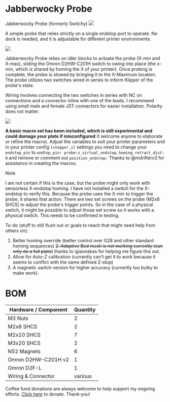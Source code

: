 # Jabberwocky Probe
Jabberwocky Probe (formerly Switchy)
<img src="https://github.com/kinematicdigit/Switchy/blob/main/images/mainimage.png" />

A simple probe that relies strictly on a single endstop port to operate. No dock is needed, and it is adjustable for different printer environments.

<img src="https://github.com/kinematicdigit/Switchy/blob/main/images/backside.png" />

Jabberwocky Probe relies on idler blocks to actuate the probe (X-min and X-max), sliding the Omron D2HW-C201H switch to swing into place (the x-min, which is shared by homing the X of your printer). Once probing is complete, the probe is stowed by bringing it to the X-Maximum location. The probe utilizes two switches wired in series to inform Klipper of the probe's state.

Wiring involves connecting the two switches in series with NC on connections and a connector inline with one of the leads. I recommend using small male and female JST connectors for easier installation. Polarity does not matter.

<img src="https://github.com/kinematicdigit/Switchy/blob/main/images/wiring.png" />

**A basic macro set has been included, which is still experimental and could damage your plate if misconfigured** (I welcome anyone to elaborate or refine the macro). Adjust the variables to suit your printer parameters and in your printer config ```[stepper_z]``` settings you need to change your ```endstop_pin``` to ```endtop_pin: probe:z_virtual_endstop```, ```homing_retract_dist: 0``` and remove or comment out ```position_endstop:``` Thanks to @mdrifterx3 for assistance in creating the macros. 

> [!NOTE] 
> I am not certain if this is the case, but the probe might only work with sensorless X-endstop homing. I have not installed a switch for the X-endstop to verify this. Because the probe uses the X-min to trigger the probe, it shares that action. There are two set screws on the probe (M2x8 SHCS) to adjust the probe's trigger points. So in the case of a physical switch, it might be possible to adjust those set screw so it works with a physical switch. This needs to be confirmed in testing.
>
> To-do (stuff to still flush out or goals to reach that might need help from others on):
> 1. Better homing override (better control over G28 and other standard homing sequences)
> ~~2. Adaptive Bed mesh is not working currently (can only do a full plate)~~ thanks to igiannakas for helping me figure this out.
> 3. Allow for Auto-Z calibration (currently can't get it to work because it seems to conflict with the same defined Z-stop)
> 4. A magnetic switch version for higher accuracy (currently too bulky to make work).

# BOM
| Hardware / Component                             | Quantity |
| ------------------------------------------------ | -------- |
| M3 Nuts                                          | 2        |
| M2x8 SHCS                                        | 2        |
| M2x10 SHCS                                       | 7        |
| M3x20 SHCS                                       | 2        |
| N52 Magnets                                      | 6        |
| Omron D2HW-C201H v2                              | 1        |
| Omron D2F-L                                      | 1        |
| Wiring & Connector                               | various  |


Coffee fund donations are always welcome to help support my ongoing efforts. [Click here](https://www.paypal.com/donate/?business=CXCABTX8BCAUY&no_recurring=0&item_name=Thank+you+for+your+support%21&currency_code=CAD) to donate. Thank-you!
